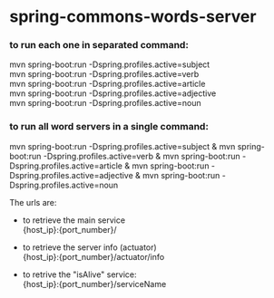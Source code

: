 # spring-commons-words-server  
### to run each one in separated command:

mvn spring-boot:run -Dspring.profiles.active=subject  
mvn spring-boot:run -Dspring.profiles.active=verb  
mvn spring-boot:run -Dspring.profiles.active=article  
mvn spring-boot:run -Dspring.profiles.active=adjective  
mvn spring-boot:run -Dspring.profiles.active=noun  

### to run all word servers in a single command:

mvn spring-boot:run -Dspring.profiles.active=subject & mvn spring-boot:run -Dspring.profiles.active=verb & mvn spring-boot:run -Dspring.profiles.active=article & mvn spring-boot:run -Dspring.profiles.active=adjective & mvn spring-boot:run -Dspring.profiles.active=noun  


The urls are:
* to retrieve the main service  
{host_ip}:{port_number}/  

* to retrieve the server info (actuator)  
{host_ip}:{port_number}/actuator/info

* to retrive the "isAlive" service:  
{host_ip}:{port_number}/serviceName
